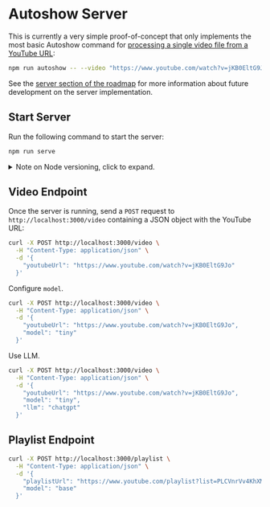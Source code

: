 # Autoshow Server

This is currently a very simple proof-of-concept that only implements the most basic Autoshow command for [processing a single video file from a YouTube URL](/docs/examples.md#process-single-video-or-audio-file):

```bash
npm run autoshow -- --video "https://www.youtube.com/watch?v=jKB0EltG9Jo"
```

See the [server section of the roadmap](/docs/readmap.md#server) for more information about future development on the server implementation.

## Start Server

Run the following command to start the server:

```bash
npm run serve
```

<details>
  <summary>Note on Node versioning, click to expand.</summary>

Under the hood this runs `node --env-file=.env --watch server/index.js` which eliminates the need for `dotenv` or `nodemon` as dependencies. This means Node v20 or higher is required. I do not plan on supporting previous Node versions as I believe it's generally a bad idea to try and support versions that have passed their end of life dates.

Version 20 enters its maintenance period in October 2024 and end-of-life in April 2026. With that in mind, I plan to transition to Version 22 in 2025 and deprecate Version 20 support in the beginning of 2026. For more information on Node's release schedule, see the [Node.js Release Working Group repository](https://github.com/nodejs/Release).

</details>

## Video Endpoint

Once the server is running, send a `POST` request to `http://localhost:3000/video` containing a JSON object with the YouTube URL:

```bash
curl -X POST http://localhost:3000/video \
  -H "Content-Type: application/json" \
  -d '{
    "youtubeUrl": "https://www.youtube.com/watch?v=jKB0EltG9Jo"
  }'
```

Configure `model`.

```bash
curl -X POST http://localhost:3000/video \
  -H "Content-Type: application/json" \
  -d '{
    "youtubeUrl": "https://www.youtube.com/watch?v=jKB0EltG9Jo",
    "model": "tiny"
  }'
```

Use LLM.

```bash
curl -X POST http://localhost:3000/video \
  -H "Content-Type: application/json" \
  -d '{
    "youtubeUrl": "https://www.youtube.com/watch?v=jKB0EltG9Jo",
    "model": "tiny",
    "llm": "chatgpt"
  }'
```

## Playlist Endpoint

```bash
curl -X POST http://localhost:3000/playlist \
  -H "Content-Type: application/json" \
  -d '{
    "playlistUrl": "https://www.youtube.com/playlist?list=PLCVnrVv4KhXMh4DQBigyvHSRTf2CSj129",
    "model": "base"
  }'
```
